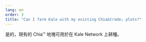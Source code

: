 ```yaml
---
lang: en
order: 3
title: "Can I farm Kale with my existing Chia&trade; plots?"
---
```


是的，現有的 Chia&trade; 地塊可用於在 Kale Network 上耕種。
